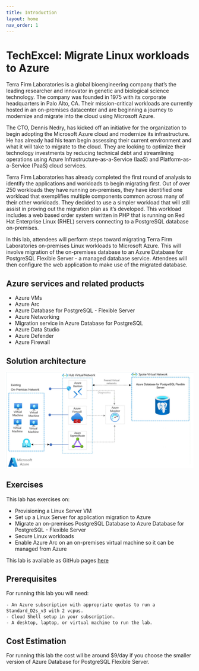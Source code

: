 ```yaml
---
title: Introduction
layout: home
nav_order: 1
---
```


# TechExcel: Migrate Linux workloads to Azure

Terra Firm Laboratories is a global bioengineering company that’s the leading researcher and innovator in genetic and biological science technology. The company was founded in 1975 with its corporate headquarters in Palo Alto, CA. Their mission-critical workloads are currently hosted in an on-premises datacenter and are beginning a journey to modernize and migrate into the cloud using Microsoft Azure.

The CTO, Dennis Nedry, has kicked off an initiative for the organization to begin adopting the Microsoft Azure cloud and modernize its infrastructure. He has already had his team begin assessing their current environment and what it will take to migrate to the cloud. They are looking to optimize their technology investments by reducing technical debt and streamlining operations using Azure Infrastructure-as-a-Service (IaaS) and Platform-as-a-Service (PaaS) cloud services.

Terra Firm Laboratories has already completed the first round of analysis to identify the applications and workloads to begin migrating first. Out of over 250 workloads they have running on-premises, they have identified one workload that exemplifies multiple components common across many of their other workloads. They decided to use a simpler workload that will still assist in proving out the migration plan as it’s developed. This workload includes a web based order system written in PHP that is running on Red Hat Enterprise Linux (RHEL) servers connecting to a PostgreSQL database on-premises.

In this lab, attendees will perform steps toward migrating Terra Firm Laboratories on-premises Linux workloads to Microsoft Azure.  This will involve migration of the on-premises database to an Azure Database for PostgreSQL Flexible Server - a managed database service.  Attendees will then configure the web application to make use of the migrated database.

## Azure services and related products

- Azure VMs
- Azure Arc
- Azure Database for PostgreSQL - Flexible Server
- Azure Networking
- Migration service in Azure Database for PostgreSQL
- Azure Data Studio
- Azure Defender
- Azure Firewall

## Solution architecture

![Diagram showing the proposed solution architecture](./resources/images/Solution_Architecture_Diagram.png "Solution architecture diagram")

## Exercises

This lab has exercises on:

- Provisioning a Linux Server VM
- Set up a Linux Server for application migration to Azure
- Migrate an on-premises PostgreSQL Database to Azure Database for PostgreSQL - Flexible Server
- Secure Linux workloads
- Enable Azure Arc on an on-premises virtual machine so it can be managed from Azure

This lab is available as GitHub pages [here](https://microsoft.github.io/TechExcel-Migrate-Linux-workloads/)

## Prerequisites

For running this lab you will need:

    - An Azure subscription with appropriate quotas to run a Standard_D2s_v3 with 2 vcpus.
    - Cloud Shell setup in your subscription.
    - A desktop, laptop, or virtual machine to run the lab.

## Cost Estimation

For running this lab the cost wll be around $9/day if you choose the smaller version of Azure Database for PostgreSQL Flexible Server.
